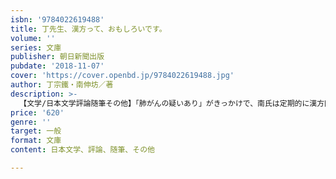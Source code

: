 ```yaml
---
isbn: '9784022619488'
title: 丁先生、漢方って、おもしろいです。
volume: ''
series: 文庫
publisher: 朝日新聞出版
pubdate: '2018-11-07'
cover: 'https://cover.openbd.jp/9784022619488.jpg'
author: 丁宗鐵・南伸坊／著
description: >-
  【文学/日本文学評論随筆その他】「肺がんの疑いあり」がきっかけで、南氏は定期的に漢方医・丁先生の診察を受けるようになった。病気や体のあれこれを質問すると、先生は縦横無尽に答えてくれる。漢方が西洋医学に敗れたワケから梅毒化論まで、22のあっとおどろく漢方個人授業。
price: '620'
genre: ''
target: 一般
format: 文庫
content: 日本文学、評論、随筆、その他

---
```


